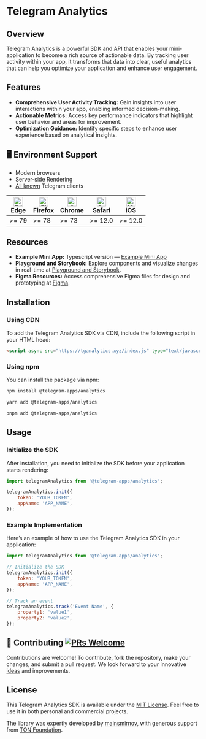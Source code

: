 # Telegram Analytics

## Overview

Telegram Analytics is a powerful SDK and API that enables your mini-application to become a rich source of actionable data. By tracking user activity within your app, it transforms that data into clear, useful analytics that can help you optimize your application and enhance user engagement.

## Features

- **Comprehensive User Activity Tracking:** Gain insights into user interactions within your app, enabling informed decision-making.
- **Actionable Metrics:** Access key performance indicators that highlight user behavior and areas for improvement.
- **Optimization Guidance:** Identify specific steps to enhance user experience based on analytical insights.

## 🖥 Environment Support

- Modern browsers
- Server-side Rendering
- [All known](https://telegram.org/apps) Telegram clients

| [<img src="https://raw.githubusercontent.com/alrra/browser-logos/master/src/edge/edge_48x48.png" alt="Edge" width="24px" height="24px" />](http://godban.github.io/browsers-support-badges/)<br>Edge | [<img src="https://raw.githubusercontent.com/alrra/browser-logos/master/src/firefox/firefox_48x48.png" alt="Firefox" width="24px" height="24px" />](http://godban.github.io/browsers-support-badges/)<br>Firefox | [<img src="https://raw.githubusercontent.com/alrra/browser-logos/master/src/chrome/chrome_48x48.png" alt="Chrome" width="24px" height="24px" />](http://godban.github.io/browsers-support-badges/)<br>Chrome | [<img src="https://raw.githubusercontent.com/alrra/browser-logos/master/src/safari/safari_48x48.png" alt="Safari" width="24px" height="24px" />](http://godban.github.io/browsers-support-badges/)<br>Safari | [<img src="https://raw.githubusercontent.com/alrra/browser-logos/master/src/safari/safari_48x48.png" alt="iOS" width="24px" height="24px" />](http://godban.github.io/browsers-support-badges/)<br>iOS |
|------------------------------------------------------------------------------------------------------------------------------------------------------------------------------------------------------|------------------------------------------------------------------------------------------------------------------------------------------------------------------------------------------------------------------|--------------------------------------------------------------------------------------------------------------------------------------------------------------------------------------------------------------|--------------------------------------------------------------------------------------------------------------------------------------------------------------------------------------------------------------|-----------------------------------------------------------------------------------------------------------------------------------------------------------------------------------------------------------------|
| \>= 79 | \>= 78 | \>= 73 | \>= 12.0 | \>= 12.0                                                                                                                                                                                                        |

## Resources

- **Example Mini App:** Typescript version — [Example Mini App](https://github.com/Telegram-Mini-Apps/TGUI-Example)
- **Playground and Storybook:** Explore components and visualize changes in real-time at [Playground and Storybook](https://tgui.xelene.me/).
- **Figma Resources:** Access comprehensive Figma files for design and prototyping at [Figma](https://figma.com/community/file/1348989725141777736/).

## Installation

### Using CDN

To add the Telegram Analytics SDK via CDN, include the following script in your HTML head:

```html
<script async src="https://tganalytics.xyz/index.js" type="text/javascript"></script>
```

### Using npm

You can install the package via npm:

```sh
npm install @telegram-apps/analytics
```

```sh
yarn add @telegram-apps/analytics
```

```sh
pnpm add @telegram-apps/analytics
```

## Usage

### Initialize the SDK

After installation, you need to initialize the SDK before your application starts rendering:

```javascript
import telegramAnalytics from '@telegram-apps/analytics';

telegramAnalytics.init({
    token: 'YOUR_TOKEN',
    appName: 'APP_NAME',
});
```

### Example Implementation

Here’s an example of how to use the Telegram Analytics SDK in your application:

```javascript
import telegramAnalytics from '@telegram-apps/analytics';

// Initialize the SDK
telegramAnalytics.init({
    token: 'YOUR_TOKEN',
    appName: 'APP_NAME',
});

// Track an event
telegramAnalytics.track('Event Name', {
    property1: 'value1',
    property2: 'value2',
});
```

## 🤝 Contributing [![PRs Welcome](https://img.shields.io/badge/PRs-welcome-brightgreen.svg?style=flat-square)](http://makeapullrequest.com)

Contributions are welcome! To contribute, fork the repository, make your changes, and submit a pull request. We look forward to your innovative [ideas](https://github.com/Telegram-Mini-Apps/TelegramAnalytics/pulls) and improvements.

## License

This Telegram Analytics SDK is available under the [MIT License](https://opensource.org/license/mit). Feel free to use it in both personal and commercial projects.

The library was expertly developed by [mainsmirnov](https://github.com/mainsmirnov), with generous support from [TON Foundation](https://github.com/ton-society/grants-and-bounties/issues/364).
